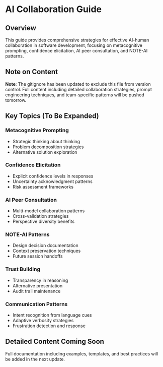 # AI Collaboration Guide

## Overview

This guide provides comprehensive strategies for effective AI-human collaboration in software development, focusing on metacognitive prompting, confidence elicitation, AI peer consultation, and NOTE-AI patterns.

## Note on Content

**Note**: The gitignore has been updated to exclude this file from version control. Full content including detailed collaboration strategies, prompt engineering techniques, and team-specific patterns will be pushed tomorrow.

## Key Topics (To Be Expanded)

### Metacognitive Prompting
- Strategic thinking about thinking
- Problem decomposition strategies
- Alternative solution exploration

### Confidence Elicitation
- Explicit confidence levels in responses
- Uncertainty acknowledgment patterns
- Risk assessment frameworks

### AI Peer Consultation
- Multi-model collaboration patterns
- Cross-validation strategies
- Perspective diversity benefits

### NOTE-AI Patterns
- Design decision documentation
- Context preservation techniques
- Future session handoffs

### Trust Building
- Transparency in reasoning
- Alternative presentation
- Audit trail maintenance

### Communication Patterns
- Intent recognition from language cues
- Adaptive verbosity strategies
- Frustration detection and response

## Detailed Content Coming Soon

Full documentation including examples, templates, and best practices will be added in the next update.